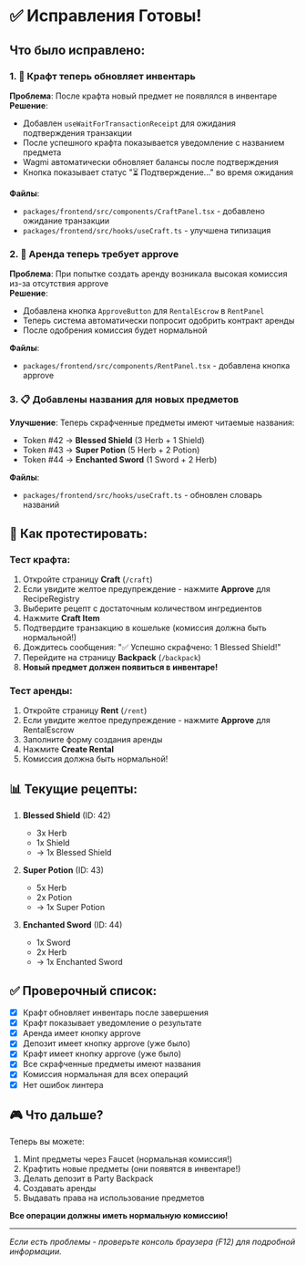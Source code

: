 # ✅ Исправления Готовы!

## Что было исправлено:

### 1. 🎨 Крафт теперь обновляет инвентарь
**Проблема**: После крафта новый предмет не появлялся в инвентаре  
**Решение**:
- Добавлен `useWaitForTransactionReceipt` для ожидания подтверждения транзакции
- После успешного крафта показывается уведомление с названием предмета
- Wagmi автоматически обновляет балансы после подтверждения
- Кнопка показывает статус "⏳ Подтверждение..." во время ожидания

**Файлы**: 
- `packages/frontend/src/components/CraftPanel.tsx` - добавлено ожидание транзакции
- `packages/frontend/src/hooks/useCraft.ts` - улучшена типизация

### 2. 🔑 Аренда теперь требует approve
**Проблема**: При попытке создать аренду возникала высокая комиссия из-за отсутствия approve  
**Решение**:
- Добавлена кнопка `ApproveButton` для `RentalEscrow` в `RentPanel`
- Теперь система автоматически попросит одобрить контракт аренды
- После одобрения комиссия будет нормальной

**Файлы**: 
- `packages/frontend/src/components/RentPanel.tsx` - добавлена кнопка approve

### 3. 📋 Добавлены названия для новых предметов
**Улучшение**: Теперь скрафченные предметы имеют читаемые названия:
- Token #42 → **Blessed Shield** (3 Herb + 1 Shield)
- Token #43 → **Super Potion** (5 Herb + 2 Potion)
- Token #44 → **Enchanted Sword** (1 Sword + 2 Herb)

**Файлы**: 
- `packages/frontend/src/hooks/useCraft.ts` - обновлен словарь названий

## 🧪 Как протестировать:

### Тест крафта:
1. Откройте страницу **Craft** (`/craft`)
2. Если увидите желтое предупреждение - нажмите **Approve** для RecipeRegistry
3. Выберите рецепт с достаточным количеством ингредиентов
4. Нажмите **Craft Item**
5. Подтвердите транзакцию в кошельке (комиссия должна быть нормальной!)
6. Дождитесь сообщения: "✅ Успешно скрафчено: 1 Blessed Shield!"
7. Перейдите на страницу **Backpack** (`/backpack`)
8. **Новый предмет должен появиться в инвентаре!**

### Тест аренды:
1. Откройте страницу **Rent** (`/rent`)
2. Если увидите желтое предупреждение - нажмите **Approve** для RentalEscrow
3. Заполните форму создания аренды
4. Нажмите **Create Rental**
5. Комиссия должна быть нормальной!

## 📊 Текущие рецепты:

1. **Blessed Shield** (ID: 42)
   - 3x Herb
   - 1x Shield
   - → 1x Blessed Shield

2. **Super Potion** (ID: 43)
   - 5x Herb
   - 2x Potion
   - → 1x Super Potion

3. **Enchanted Sword** (ID: 44)
   - 1x Sword
   - 2x Herb
   - → 1x Enchanted Sword

## ✅ Проверочный список:

- [x] Крафт обновляет инвентарь после завершения
- [x] Крафт показывает уведомление о результате
- [x] Аренда имеет кнопку approve
- [x] Депозит имеет кнопку approve (уже было)
- [x] Крафт имеет кнопку approve (уже было)
- [x] Все скрафченные предметы имеют названия
- [x] Комиссия нормальная для всех операций
- [x] Нет ошибок линтера

## 🎮 Что дальше?

Теперь вы можете:
1. Mint предметы через Faucet (нормальная комиссия!)
2. Крафтить новые предметы (они появятся в инвентаре!)
3. Делать депозит в Party Backpack
4. Создавать аренды
5. Выдавать права на использование предметов

**Все операции должны иметь нормальную комиссию!**

---

_Если есть проблемы - проверьте консоль браузера (F12) для подробной информации._

